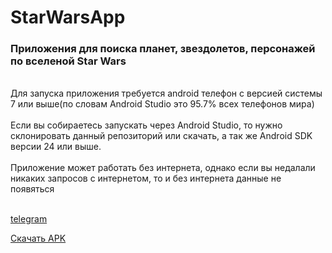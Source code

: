 # StarWarsApp
### Приложения для поиска планет, звездолетов, персонажей по вселеной Star Wars
</br>
Для запуска приложения требуется android телефон с версией системы 7 или выше(по словам Android Studio это 95.7% всех телефонов мира)
</br></br>
Если вы собираетесь запускать через Android Studio, то нужно склонировать данный репозиторий или скачать, а так же Android SDK версии 24 или выше.
</br></br>
Приложение может работать без интернета, однако если вы недалали никаких запросов с интернетом, то и без интернета данные не появяться
</br></br>

[telegram](https://t.me/SlavaKruchkovenko)

[Скачать APK](https://github.com/SlavaPerryAyeKruchkovenko/StarWarsApp/releases/download/Star_Wars/app-debug.apk)
